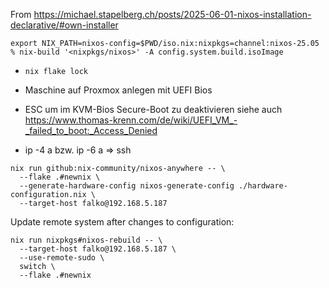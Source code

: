 From https://michael.stapelberg.ch/posts/2025-06-01-nixos-installation-declarative/#own-installer

```
export NIX_PATH=nixos-config=$PWD/iso.nix:nixpkgs=channel:nixos-25.05
% nix-build '<nixpkgs/nixos>' -A config.system.build.isoImage
```
- `nix flake lock`

- Maschine auf Proxmox anlegen mit UEFI Bios
- ESC um im KVM-Bios Secure-Boot zu deaktivieren siehe auch
  https://www.thomas-krenn.com/de/wiki/UEFI_VM_-_failed_to_boot:_Access_Denied

- ip -4 a bzw. ip -6 a => ssh <ip-adr>

```
nix run github:nix-community/nixos-anywhere -- \
  --flake .#newnix \
  --generate-hardware-config nixos-generate-config ./hardware-configuration.nix \
  --target-host falko@192.168.5.187
```

Update remote system after changes to configuration:

```
nix run nixpkgs#nixos-rebuild -- \
  --target-host falko@192.168.5.187 \
  --use-remote-sudo \
  switch \
  --flake .#newnix
```

